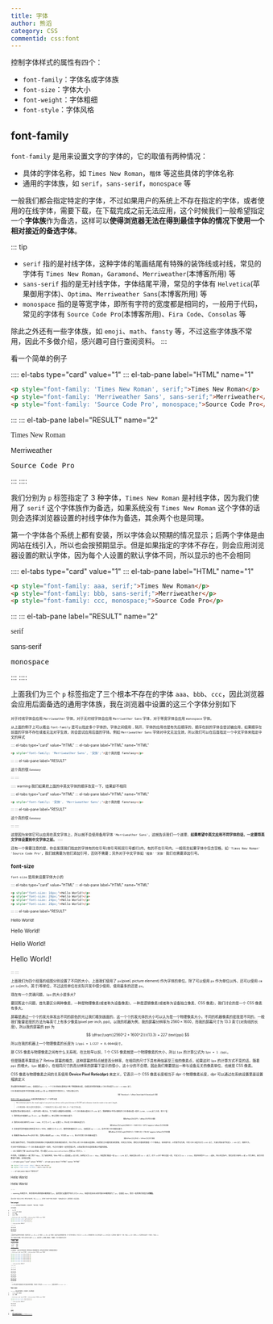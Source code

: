 ```yaml
---
title: 字体
author: 熊滔
category: CSS
commentid: css:font
---
```


控制字体样式的属性有四个：

- `font-family`：字体名或字体族
- `font-size`：字体大小
- `font-weight`：字体粗细
- `font-style`：字体风格

## font-family

`font-family` 是用来设置文字的字体的，它的取值有两种情况：

- 具体的字体名称，如 `Times New Roman`，`楷体` 等这些具体的字体名称
- 通用的字体族，如 `serif`，`sans-serif`，`monospace` 等

一般我们都会指定特定的字体，不过如果用户的系统上不存在指定的字体，或者使用的在线字体，需要下载，在下载完成之前无法应用，这个时候我们一般希望指定一个**字体族**作为备选，这样可以**使得浏览器无法在得到最佳字体的情况下使用一个相对接近的备选字体**。

::: tip
- `serif` 指的是衬线字体，这种字体的笔画结尾有特殊的装饰线或衬线，常见的字体有 `Times New Roman`，`Garamond`、`Merriweather`(本博客所用) 等
- `sans-serif` 指的是无衬线字体，字体结尾平滑，常见的字体有 `Helvetica`(苹果御用字体)、`Optima`、`Merriweather Sans`(本博客所用) 等
- `monospace` 指的是等宽字体，即所有字符的宽度都是相同的，一般用于代码，常见的字体有 `Source Code Pro`(本博客所用)、`Fira Code`、`Consolas` 等

除此之外还有一些字体族，如 `emoji`、`math`、`fansty` 等，不过这些字体族不常用，因此不多做介绍，感兴趣可自行查阅资料。
:::

看一个简单的例子


:::: el-tabs type="card" value="1"
::: el-tab-pane label="HTML" name="1"
```html
<p style="font-family: 'Times New Roman', serif;">Times New Roman</p>
<p style="font-family: 'Merriweather Sans', sans-serif;">Merriweather</p>
<p style="font-family: 'Source Code Pro', monospace;">Source Code Pro</p>
```
:::
::: el-tab-pane label="RESULT" name="2"
<DisplayBox>
<p style="font-family: 'Times New Roman', serif;">Times New Roman</p>
<p style="font-family: 'Merriweather Sans', sans-serif;">Merriweather</p>
<p style="font-family: 'Source Code Pro', monospace;">Source Code Pro</p>
</DisplayBox>
:::
::::

我们分别为 `p` 标签指定了 3 种字体，`Times New Roman` 是衬线字体，因为我们使用了 `serif` 这个字体族作为备选，如果系统没有 `Times New Roman` 这个字体的话则会选择浏览器设置的衬线字体作为备选，其余两个也是同理。

第一个字体各个系统上都有安装，所以字体会以预期的情况显示；后两个字体是由网站在线引入，所以也会按预期显示。但是如果指定的字体不存在，则会应用浏览器设置的默认字体，因为每个人设置的默认字体不同，所以显示的也不会相同

:::: el-tabs type="card" value="1"
::: el-tab-pane label="HTML" name="1"
```html
<p style="font-family: aaa, serif;">Times New Roman</p>
<p style="font-family: bbb, sans-serif;">Merriweather</p>
<p style="font-family: ccc, monospace;">Source Code Pro</p>
```
:::
::: el-tab-pane label="RESULT" name="2"
<DisplayBox>
<p style="font-family: aaa, serif;">serif</p>
<p style="font-family: bbb, sans-serif;">sans-serif</p>
<p style="font-family: ccc, monospace;">monospace</p>
</DisplayBox>
:::
::::

上面我们为三个 `p` 标签指定了三个根本不存在的字体 `aaa`、`bbb`、`ccc`，因此浏览器会应用后面备选的通用字体族，我在浏览器中设置的这三个字体分别如下

<ImageView src="https://cdn.jsdelivr.net/gh/LastKnightCoder/ImgHosting3/202111212229422021-11-21-22-29-43.png" style="zoom:50%"/>

对于衬线字体会应用 `Merriweather` 字体，对于无衬线字体会应用 `Merriwether Sans` 字体，对于等宽字体会应用 `monospace` 字体。

从上面的例子上可以看出 `font-family` 是可以指定多个字体的，字体之间使用 `,` 隔开，字体的应用也是有先后顺序的，顺序在前的字体会尝试被应用，如果顺序在前面的字体不存在或者无法对字生效，则会尝试应用后面的字体。例如 `Merriweather Sans` 字体对中文无法生效，所以我们可以在后面指定一个中文字体来指定中文的样式

:::: el-tabs type="card" value="HTML"
::: el-tab-pane label="HTML" name="HTML"
```html
<p style="font-family: 'Merriweather Sans', '宋体';">这个真的很 fanstasy</p>
```
:::
::: el-tab-pane label="RESULT"
<DisplayBox>
<p style="font-family: 'Merriweather Sans', '宋体';">这个真的很 fanstasy</p>
</DisplayBox>
:::
::::

::::: warning
我们如果把上面的中英文字体的顺序改变一下，结果却不相同

:::: el-tabs type="card" value="HTML"
::: el-tab-pane label="HTML" name="HTML"
```html
<p style="font-family: '宋体', 'Merriweather Sans';">这个真的很 fanstasy</p>
```
:::
::: el-tab-pane label="RESULT"
<DisplayBox>
<p style="font-family: '宋体', 'Merriweather Sans';">这个真的很 fanstasy</p>
</DisplayBox>
:::
::::

这是因为宋体它可以应用在英文字体上，所以就不会使用备用字体 `'Merriweather Sans'`，这就告诉我们一个道理，**如果希望中英文应用不同字体的话，一定要将英文字体设置到中文字体之前。**
:::::

还有一个需要注意的是，你会发现我们指定的字体有的在引号(单引号和双引号都行)内，有的不在引号内，一般而言如果字体中包含空格，如 `'Times New Roman'` `'Source Code Pro'`，我们就需要为他们添加引号，否则不需要；另外对于中文字体如 `'楷体'` `'宋体'` 我们也需要添加引号。

## font-size

`font-size` 是用来设置字体大小的

:::: el-tabs type="card" value="HTML"
::: el-tab-pane label="HTML" name="HTML"
```html
<p style="font-size: 16px;">Hello World!</p>
<p style="font-size: 20px;">Hello World!</p>
<p style="font-size: 24px;">Hello World!</p>
<p style="font-size: 28px;">Hello World!</p>
```
:::
::: el-tab-pane label="RESULT"
<DisplayBox>
<p style="font-size: 16px;">Hello World!</p>
<p style="font-size: 20px;">Hello World!</p>
<p style="font-size: 24px;">Hello World!</p>
<p style="font-size: 28px;">Hello World!</p>
</DisplayBox>
:::
::::

上面我们为四个段落的组图分别设置了不同的大小，上面我们使用了 `px`(pixel, picture element) 作为字体的单位。除了可以使用 `px` 作为单位以外，还可以使用 `cm` `pt` `in`(inch，英寸)等单位，不过这些单位在实际开发中很少使用，使用最多的还是 `px`。

现在有一个灵魂问题，`1px` 的大小是多大?

要回答这个问题，首先要区分两种像素，一种是物理像素(或者称为设备像素)，一种是逻辑像素(或者称为设备独立像素、CSS 像素)，我们讨论的是一个 CSS 像素有多大。

屏幕是通过一个个的发光体发出不同的颜色的光让我们看到画面的，这一个个的发光体的大小可以认为是一个物理像素大小。不同的机器像素的密度是不同的，一般我们衡量密度的方法为每英寸上有多少像素(pixel per inch, ppi)，以我的机器为例，我的屏幕分辨率为 $2560 \times 1600$，而我的屏幕尺寸为 13.3 英寸(对角线的长度)，所以我的屏幕的 ppi 为

$$
\dfrac{\sqrt{(2560^2 + 1600^2)}}{13.3} = 227 \text{ppi}
$$

所以在我的机器上一个物理像素的长度为 `1/ppi = 1/227 = 0.0044英寸`。

那 CSS 像素与物理像素之间有什么关系呢。在比较早以前，1 个 CSS 像素就是一个物理像素的大小，所以 `1px` 的计算公式为 `1px = 1 /ppi`。

但是随着苹果提出了 Retina 屏幕的概念，这种屏幕的特点就是高分辨率，在相同的尺寸下具有两倍甚至三倍的像素点，如果这时 `1px` 的计算方式不变的话，随着 `ppi` 的增大，`1px` 就越小，在相同尺寸的高分辨率的屏幕下显示的很小，这十分的不合理，因此我们需要提出一种与设备无关的像素单位，也就是 CSS 像素。

CSS 像素与物理像素之间的关系使用 **Device Pixel Ratio(dpr)** 来定义，它表示一个 CSS 像素长度相当于 dpr 个物理像素长度，dpr 可以通过在系统设置里面设置缩放定义

<ImageView src="https://cdn.jsdelivr.net/gh/LastKnightCoder/ImgHosting3/202112041620112021-12-04-16-20-12.png" style="zoom:50%"/>

我设置的系统缩放为 `200%`，也就是说 `dpr = 2`，一个 CSS 像素长度相当于两个物理像素长度，也就是说在我的电脑上 CSS 的长度为 `2/227 = 0.0088 英寸`。

CSS 像素的长度在不同的电脑上依据 `ppi` 和 `dpr` 的值具有不同的大小，它的计算公式为

$$
1\text{px} = \dfrac{\text{dpr}}{\text{ppi}}
$$

[W3C CSS specification](https://www.w3.org/TR/CSS2/syndata.html#:~:text=The%20reference%20pixel%20is%20the%20visual%20angle%20of%20one%20pixel%20on%20a%20device%20with%20a%20pixel%20density%20of%2096dpi%20and%20a%20distance%20from%20the%20reader%20of%20an%20arm%27s%20length.) 从视觉的角度给出了一个参考长度

><p style="font-family: Merriweather;">The reference pixel is the visual angle of one pixel on a device with a pixel density of 96 DPI and a distance from the reader of an arm’s length.</p>
>
>人在离屏幕一臂之遥的位置看去，一个像素的大小看上去是 1/96 之一个英寸的长度。

但是我们靠计算机比较近，一般不会有一臂之长，为了使得人眼看的比较舒服，一个 CSS 像素长度会小于 `1/96 英寸`，我粗略统计不同计算机的 CSS 像素长度一般在 `[1/100, 1/130]英寸` 之间，举几个🌰：

1. 我的笔记本电脑的 `ppi` 为 `227`，`dpr` 我设置为 `2`，那么我的 CSS 像素长度为
  $$\dfrac{2}{227} = \dfrac{1}{113.5}$$
2. 我的显示器分辨率为 `2560 * 1440`，尺寸为 `27寸`，`dpr` 设置为 `1`，所以其 CSS 像素长度为为 
  $$\dfrac{1}{\sqrt{(2560^2 + 1440^2)} / (27)} \approx \dfrac{1}{109}$$
3. 实验室同学的电脑分辨率是 $1920 \times 1080$，屏幕大小为 `15.6寸`，推荐系统缩放比为 `125%`，也就是说 `dpr = 1.25`，此时它的 CSS 像素长度为
  $$\dfrac{1.25}{\sqrt{(1920^2 + 1080^2)} / (15.6)} \approx \dfrac{1}{113}$$
4. 最新款 MacBook Pro(2021 年)，官网上给出的 `ppi = 254`，它们的 `dpr = 2`，所以它们的 CSS 像素长度为
  $$\dfrac{2}{254} = \dfrac{1}{127}$$

当我们使用手机时，手机离我们的距离相比于电脑离我们的距离更加的近，所以手机上的 CSS 像素长度更短，这样我们才会看的更加的舒服，否则太大的话，靠的太近看到的都是一个个像素点，体验感不好。以苹果手机为例，它的 CSS 长度大约为 `1/163 英寸`，大部分的安卓手机是 `1 / 160 英寸`，相差不大。

可见在不同的机器上一个 CSS 像素长度是不一样的，不过它们都在一定的范围之内，以保证我们在合适的距离之内看的舒服。

::: info
如果你了解 JavaScript 的话，可以通过 `window.devicePixelRatio` 查看 `dpr` 的大小。
:::

在早期，大家都默认一英寸等于 `96px`，为了延续传统，Web 中的 `1in` 是依据 `px` 定义的，始终定义为 `1in = 96px`，但是我们知道一般 `1px < 1/96 英寸`，因此实际上的 `1in < 1英寸`，对于 `cm` 这个单位也是一样，它定义为 `1in = 2.54cm`，同样在网页中 `1cm < 1厘米`，所以在实际中，我们非常少使用 `in` 或 `cm` 作为单位，因为它的数值不准确，会带来误解。

:::: el-tabs type="card" value="HTML"
::: el-tab-pane label="HTML" name="HTML"
```html
<p style="font-size: 24px;">Hello World</p>
<p style="font-size: 0.25in;">Hello World</p>
```
:::
::: el-tab-pane label="RESULT"
<DisplayBox>
<p style="font-size: 24px;">Hello World</p>
<p style="font-size: 0.25in;">Hello World</p>
</DisplayBox>
:::
::::

::: warning
在网页中，所有的单位最终都会被换算为 `px`，虽然我们设置的字体大小为 `0.25in`，但是在实际显示的时候已经被换算为了 `px`，也就是 `24px`，我们一般称换后的值为**计算值**。

<ImageView src="https://cdn.jsdelivr.net/gh/LastKnightCoder/ImgHosting3/202112041838582021-12-04-18-38-59.png" style="zoom:50%"/>

:::

除此以外还有一套长度(大小)单位，我们称之为相对单位，包括 `em` `rem` `%` `vw` `vh`，这些单位一般不用于字体大小的设置中，一般用来设置元素大小、边距等等属性，在后面会提及。

## font-weight

`font-weight` 是用来设置字体的粗细的，它有值有两种，一种是字面值，一种是数字。

常见字面值有

- thin：细
- normal：正常，默认值
- bold：加粗
- bolder：更粗

:::: el-tabs type="card" value="HTML"
::: el-tab-pane label="HTML" name="HTML"
```html
<p style="font-weight: lighter;">Hello World!</p>
<p style="font-weight: normal;">Hello World!</p>
<p style="font-weight: bold;">Hello World!</p>
<p style="font-weight: bolder;">Hello World!</p>
```
:::
::: el-tab-pane label="RESULT"
<DisplayBox>
<p style="font-weight: lighter;">Hello World!</p>
<p style="font-weight: normal;">Hello World!</p>
<p style="font-weight: bold;">Hello World!</p>
<p style="font-weight: bolder;">Hello World!</p>
</DisplayBox>
:::
::::

上面虽然我们设置四种不同的粗细，但是我们发现 `lighter` 和 `normal` 是一样粗的，`bolder` 和 `bold` 是一样粗的，这是因为没有该种粗细的字体。为了节省字体下载的大小，我只引入了 `normal` 和 `bold` 两种粗细的字体，所以当我们设置为 `lighter` 并不会生效，它会找到离它 **"最近"** 的一个字体，也就是 `normal` 显示，同样的 `bolder` 也会找到离它最近的一个字体显示，也就是 `bold`。

还有一种设置方法为数值，我们可以给字体大小设置为 `[100,900]`，取值只能为 `100` 的整数，数值越大，字体越粗，它们与字面值的对应关系为

| 字面值 | 数值 |
| ---   | --- |
| `lighter` | 100 |
| `normal` | 400 |
| `bold` | 700 |
| `bolder` | 900 |

与字面值类似，具体显示的字体有多粗，看你的有没有下载该种粗细字体，如果没有则会找到离已下载粗细最近粗细显示

:::: el-tabs type="card" value="HTML"
::: el-tab-pane label="HTML" name="HTML"
```html
<p style="font-weight: 100;">Hello World!</p>
<p style="font-weight: 200;">Hello World!</p>
<p style="font-weight: 300;">Hello World!</p>
<p style="font-weight: 400;">Hello World!</p>
<p style="font-weight: 500;">Hello World!</p>
<p style="font-weight: 600;">Hello World!</p>
<p style="font-weight: 700;">Hello World!</p>
<p style="font-weight: 800;">Hello World!</p>
<p style="font-weight: 900;">Hello World!</p>
```
:::
::: el-tab-pane label="RESULT"
<DisplayBox>
<p style="font-weight: 100;">Hello World!</p>
<p style="font-weight: 200;">Hello World!</p>
<p style="font-weight: 300;">Hello World!</p>
<p style="font-weight: 400;">Hello World!</p>
<p style="font-weight: 500;">Hello World!</p>
<p style="font-weight: 600;">Hello World!</p>
<p style="font-weight: 700;">Hello World!</p>
<p style="font-weight: 800;">Hello World!</p>
<p style="font-weight: 900;">Hello World!</p>
</DisplayBox>
:::
::::

::: info
我们设置的字面值最终显示时会被自动转换为数值，也就是说，我们设置 `font-weight: lighter`，会被自动转换为 `font-weight: 100`。
:::

## font-style

`font-style` 用来设置字体风格，它比较简单，只有两种取值

- normal：正常，默认值
- italic：斜体

:::: el-tabs type="card" value="HTML"
::: el-tab-pane label="HTML" name="HTML"
```html
<p style="font-style: normal;">Hello World!</p>
<p style="font-style: italic;">Hello World!</p>
```
:::
::: el-tab-pane label="RESULT"
<DisplayBox>
<p style="font-style: normal;">Hello World!</p>
<p style="font-style: italic;">Hello World!</p>
</DisplayBox>
:::
::::



## 参考

- [CSS Length Explained](https://hacks.mozilla.org/2013/09/css-length-explained/)
- [There Is No Such Thing As A CSS Absolute Unit](https://www.smashingmagazine.com/2021/07/css-absolute-units/)
